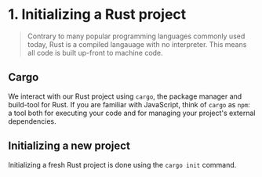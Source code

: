 # 1. Initializing a Rust project
> Contrary to many popular programming languages commonly used today, Rust is a compiled langauage with no interpreter. This means all code is built up-front to machine code.


## Cargo
We interact with our Rust project using `cargo`, the package manager and build-tool for Rust. If you are familiar with JavaScript, think of `cargo` as `npm`: a tool both for executing your code and for managing your project's external dependencies.

## Initializing a new project
Initializing a fresh Rust project is done using the `cargo init` command. 